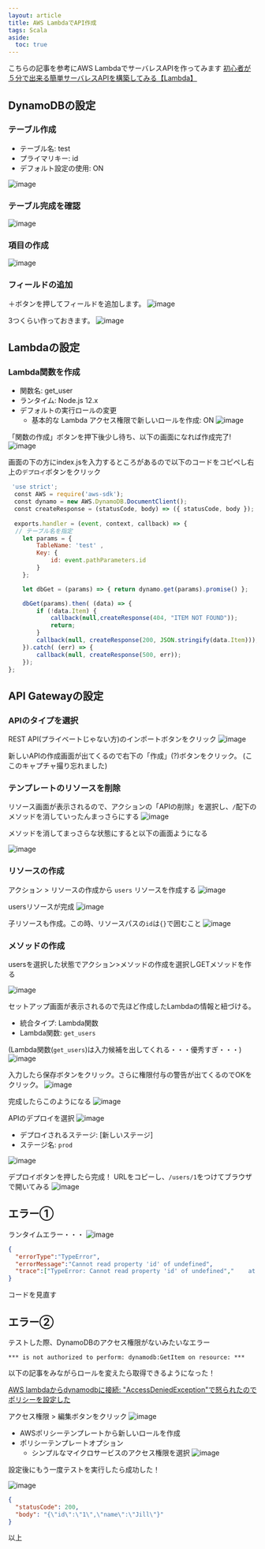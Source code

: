```yaml
---
layout: article
title: AWS LambdaでAPI作成
tags: Scala
aside:
  toc: true
---
```


こちらの記事を参考にAWS LambdaでサーバレスAPIを作ってみます
[初心者が５分で出来る簡単サーバレスAPIを構築してみる【Lambda】](https://recipe.kc-cloud.jp/archives/16877)



## DynamoDBの設定


### テーブル作成

- テーブル名: test
- プライマリキー: id
- デフォルト設定の使用: ON

![image](https://user-images.githubusercontent.com/44778704/100842692-926c5000-34bc-11eb-919a-aa9cd2fb1ff7.png)



### テーブル完成を確認

![image](https://user-images.githubusercontent.com/44778704/100843059-2211fe80-34bd-11eb-9842-9a7436b5f550.png)


### 項目の作成
![image](https://user-images.githubusercontent.com/44778704/100843367-99479280-34bd-11eb-93a7-b91b453357f2.png)

### フィールドの追加
＋ボタンを押してフィールドを追加します。
![image](https://user-images.githubusercontent.com/44778704/100843506-ceec7b80-34bd-11eb-8cf7-f41647f373a0.png)

3つくらい作っておきます。
![image](https://user-images.githubusercontent.com/44778704/100843714-1d017f00-34be-11eb-8b20-67e913797c26.png)


## Lambdaの設定

### Lambda関数を作成

- 関数名: get_user
- ランタイム: Node.js 12.x
- デフォルトの実行ロールの変更
  - 基本的な Lambda アクセス権限で新しいロールを作成: ON
![image](https://user-images.githubusercontent.com/44778704/100843951-7669ae00-34be-11eb-98f2-e001f92d16ab.png)


「関数の作成」ボタンを押下後少し待ち、以下の画面になれば作成完了!
![image](https://user-images.githubusercontent.com/44778704/100844234-ec6e1500-34be-11eb-86ee-5760aac0fea2.png)

画面の下の方にindex.jsを入力するところがあるので以下のコードをコピペし右上の`デプロイ`ボタンをクリック

```js
 'use strict';
　const AWS = require('aws-sdk');
　const dynamo = new AWS.DynamoDB.DocumentClient();
　const createResponse = (statusCode, body) => ({ statusCode, body });
　
　exports.handler = (event, context, callback) => {
  // テーブル名を指定
    let params = {
        TableName: 'test' ,
        Key: {
            id: event.pathParameters.id
        }
    };

    let dbGet = (params) => { return dynamo.get(params).promise() };

    dbGet(params).then( (data) => {
        if (!data.Item) {
            callback(null,createResponse(404, "ITEM NOT FOUND"));
            return;
        }
        callback(null, createResponse(200, JSON.stringify(data.Item)));
    }).catch( (err) => {
        callback(null, createResponse(500, err));
    });
};
```


## API Gatewayの設定

### APIのタイプを選択
REST API(プライベートじゃない方)のインポートボタンをクリック
![image](https://user-images.githubusercontent.com/44778704/100845920-3e179f00-34c1-11eb-80eb-fcc58af3e3ed.png)

新しいAPIの作成画面が出てくるので右下の「作成」(?)ボタンをクリック。
(ここのキャプチャ撮り忘れました)

### テンプレートのリソースを削除
リソース画面が表示されるので、アクションの「APIの削除」を選択し、`/`配下のメソッドを消していったんまっさらにする
![image](https://user-images.githubusercontent.com/44778704/100846695-2b519a00-34c2-11eb-84e1-379f38951769.png)


メソッドを消してまっさらな状態にすると以下の画面ようになる

![image](https://user-images.githubusercontent.com/44778704/100846945-7a97ca80-34c2-11eb-9d26-94a3d2f8bf74.png)

### リソースの作成
アクション > リソースの作成から `users` リソースを作成する
![image](https://user-images.githubusercontent.com/44778704/100847095-adda5980-34c2-11eb-8fbe-3b35e3148bf7.png)

usersリソースが完成
![image](https://user-images.githubusercontent.com/44778704/100847234-e37f4280-34c2-11eb-96f9-47295ea43809.png)

子リソースも作成。この時、リソースパスの`id`は`{}`で囲むこと
![image](https://user-images.githubusercontent.com/44778704/100951085-28ea5100-3551-11eb-90d3-242e041ab220.png)



### メソッドの作成

usersを選択した状態でアクション>メソッドの作成を選択しGETメソッドを作る

![image](https://user-images.githubusercontent.com/44778704/100951177-60f19400-3551-11eb-9cde-92e1fde4f52f.png)


セットアップ画面が表示されるので先ほど作成したLambdaの情報と紐づける。

- 統合タイプ: Lambda関数
- Lambda関数: `get_users`

(Lambda関数(`get_users`)は入力候補を出してくれる・・・優秀すぎ・・・)
![image](https://user-images.githubusercontent.com/44778704/100847506-45d84300-34c3-11eb-8e19-252a839dee3f.png)

入力したら保存ボタンをクリック。さらに権限付与の警告が出てくるのでOKをクリック。
![image](https://user-images.githubusercontent.com/44778704/100848223-2d1c5d00-34c4-11eb-9921-dc79674f22ba.png)


完成したらこのようになる
![image](https://user-images.githubusercontent.com/44778704/100848316-4d4c1c00-34c4-11eb-8cfa-a178014b8cef.png)


APIのデプロイを選択
![image](https://user-images.githubusercontent.com/44778704/100951322-b29a1e80-3551-11eb-80db-9c8f1547a7f6.png)

- デプロイされるステージ: \[新しいステージ\]
- ステージ名: `prod`

![image](https://user-images.githubusercontent.com/44778704/100951399-d2314700-3551-11eb-81ec-2eb7a3051d79.png)


デプロイボタンを押したら完成！
URLをコピーし、`/users/1`をつけてブラウザで開いてみる
![image](https://user-images.githubusercontent.com/44778704/100959893-96eb4400-3562-11eb-8fa1-6b0c4f37ba95.png)



## エラー①

ランタイムエラー・・・
![image](https://user-images.githubusercontent.com/44778704/100960005-c7cb7900-3562-11eb-8342-628f695f144c.png)


```json
{
  "errorType":"TypeError",
  "errorMessage":"Cannot read property 'id' of undefined",
  "trace":["TypeError: Cannot read property 'id' of undefined","    at Runtime.exports.handler (/var/task/index.js:11:38)","    at Runtime.handleOnce (/var/runtime/Runtime.js:66:25)"]
}
```

コードを見直す




## エラー②

テストした際、DynamoDBのアクセス権限がないみたいなエラー
```
*** is not authorized to perform: dynamodb:GetItem on resource: ***
```

以下の記事をみながらロールを変えたら取得できるようになった！

[AWS lambdaからdynamodbに接続: "AccessDeniedException"で怒られたのでポリシーを設定した](https://qiita.com/hiroga/items/a672344efcf940e66485)



アクセス権限 > 編集ボタンをクリック
![image](https://user-images.githubusercontent.com/44778704/100969508-80e77e80-3576-11eb-9046-00d8eebd5199.png)


- AWSポリシーテンプレートから新しいロールを作成
- ポリシーテンプレートオプション
  - シンプルなマイクロサービスのアクセス権限を選択
![image](https://user-images.githubusercontent.com/44778704/100969608-aaa0a580-3576-11eb-9358-a8384ed3654c.png)

設定後にもう一度テストを実行したら成功した！

![image](https://user-images.githubusercontent.com/44778704/100969811-0d923c80-3577-11eb-8999-d9276ce9039b.png)

```json
{
  "statusCode": 200,
  "body": "{\"id\":\"1\",\"name\":\"Jill\"}"
}
```

以上

